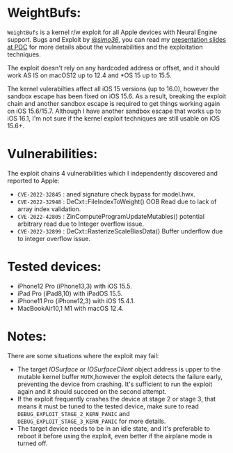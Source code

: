 # WeightBufs:

`WeightBufs` is a kernel r/w exploit for all Apple devices with Neural Engine support.
Bugs and Exploit by [@_simo36_](https://twitter.com/_simo36), you can read my [presentation slides at POC](https://github.com/0x36/weightBufs/blob/main/attacking_ane_poc2022.pdf) for more details about the vulnerabilities and the exploitation techniques.

The exploit doesn't rely on any hardcoded address or offset, and it should work AS IS on macOS12 up to 12.4 and *OS 15 up to 15.5. 

The kernel vulerabilties affect all iOS 15 versions (up to 16.0), however the sandbox escape has been fixed on iOS 15.6. As a result, breaking the exploit chain and another sandbox escape is required to get things working again on iOS 15.6/15.7.
Although I have another sandbox escape that works up to iOS 16.1, I'm not sure if the kernel exploit techniques are still usable on iOS 15.6+.


# Vulnerabilities:

The exploit chains 4 vulnerabilities which I independently discovered and reported to Apple:
 * `CVE-2022-32845` : aned signature check bypass for model.hwx.
 * `CVE-2022-32948` : DeCxt::FileIndexToWeight() OOB Read due to lack of array index validation.
 * `CVE-2022-42805` : ZinComputeProgramUpdateMutables() potential arbitrary read due to Integer overflow issue.
 * `CVE-2022-32899` : DeCxt::RasterizeScaleBiasData() Buffer underflow due to integer overflow issue.

# Tested devices:

 * iPhone12 Pro (iPhone13,3) with iOS 15.5.
 * iPad Pro (iPad8,10) with iPadOS 15.5.
 * iPhone11 Pro (iPhone12,3) with iOS 15.4.1.
 * MacBookAir10,1 M1 with macOS 12.4.


# Notes:

There are some situations where the exploit may fail:
- The target *IOSurface* or *IOSurfaceClient* object address is upper to the mutable kernel buffer `MUTK`,however the exploit detects the failure early, preventing the device from crashing. It's sufficient to run the exploit again and it should succeed on the second attempt.
- If the exploit frequently crashes the device at stage 2 or stage 3, that means it must be tuned to the tested device, make sure to read `DEBUG_EXPLOIT_STAGE_2_KERN_PANIC` and `DEBUG_EXPLOIT_STAGE_3_KERN_PANIC` for more details.
- The target device needs to be in an idle state, and it's preferable to reboot it before using the exploit, even better if the airplane mode is turned off.





